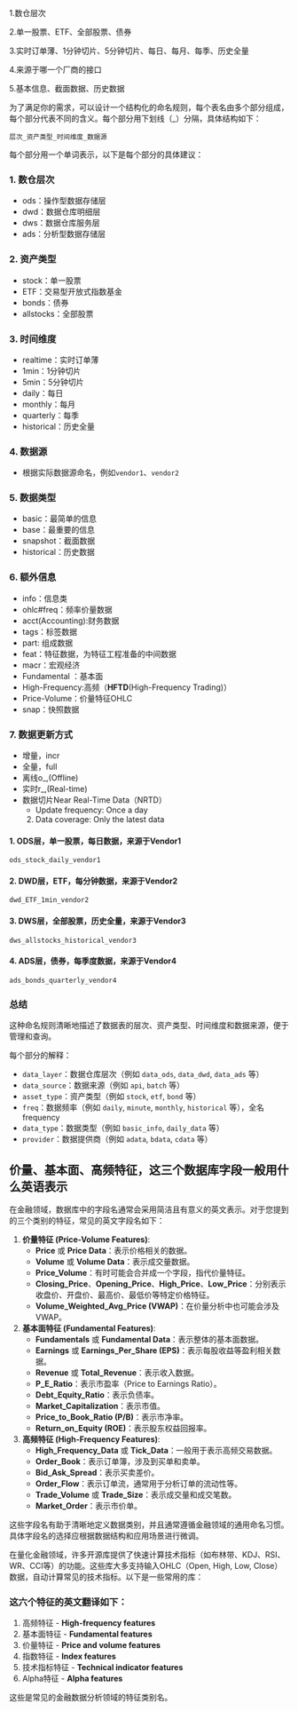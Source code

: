 1.数仓层次

2.单一股票、ETF、全部股票、债券

3.实时订单薄、1分钟切片、5分钟切片、每日、每月、每季、历史全量

4.来源于哪一个厂商的接口

5.基本信息、截面数据、历史数据



为了满足你的需求，可以设计一个结构化的命名规则，每个表名由多个部分组成，每个部分代表不同的含义。每个部分用下划线（_）分隔，具体结构如下：

```
层次_资产类型_时间维度_数据源
```

每个部分用一个单词表示，以下是每个部分的具体建议：

### 1. 数仓层次
- ods：操作型数据存储层
- dwd：数据仓库明细层
- dws：数据仓库服务层
- ads：分析型数据存储层

### 2. 资产类型
- stock：单一股票
- ETF：交易型开放式指数基金
- bonds：债券
- allstocks：全部股票

### 3. 时间维度
- realtime：实时订单薄
- 1min：1分钟切片
- 5min：5分钟切片
- daily：每日
- monthly：每月
- quarterly：每季
- historical：历史全量

### 4. 数据源
- 根据实际数据源命名，例如`vendor1`、`vendor2`

### 5. 数据类型

- basic：最简单的信息
- base：最重要的信息
- snapshot：截面数据
- historical：历史数据

### 6. 额外信息

- info：信息类
- ohlc#freq：频率价量数据
- acct(Accounting):财务数据
- tags：标签数据
- part:  组成数据
- feat：特征数据，为特征工程准备的中间数据
- macr：宏观经济
- Fundamental ：基本面
- High-Frequency:高频（**HFTD**(High-Frequency Trading)）
- Price-Volume：价量特征OHLC
- snap：快照数据

### 7. 数据更新方式

- 增量，incr
- 全量，full
- 离线o_,(Offline)
- 实时r_,(Real-time)
- 数据切片Near Real-Time Data（NRTD）
  - Update frequency: Once a day
  2. Data coverage: Only the latest data


#### 1. ODS层，单一股票，每日数据，来源于Vendor1
```
ods_stock_daily_vendor1
```

#### 2. DWD层，ETF，每分钟数据，来源于Vendor2
```
dwd_ETF_1min_vendor2
```

#### 3. DWS层，全部股票，历史全量，来源于Vendor3
```
dws_allstocks_historical_vendor3
```

#### 4. ADS层，债券，每季度数据，来源于Vendor4
```
ads_bonds_quarterly_vendor4
```

### 总结
这种命名规则清晰地描述了数据表的层次、资产类型、时间维度和数据来源，便于管理和查询。



每个部分的解释：

- `data_layer`：数据仓库层次（例如 `data_ods`, `data_dwd`, `data_ads` 等）
- `data_source`：数据来源（例如 `api`, `batch` 等）
- `asset_type`：资产类型（例如 `stock`, `etf`, `bond` 等）
- `freq`：数据频率（例如 `daily`, `minute`, `monthly`, `historical` 等），全名frequency
- `data_type`：数据类型（例如 `basic_info`, `daily_data` 等）
- `provider`：数据提供商（例如 `adata`, `bdata`, `cdata` 等）





## 价量、基本面、高频特征，这三个数据库字段一般用什么英语表示



在金融领域，数据库中的字段名通常会采用简洁且有意义的英文表示。对于您提到的三个类别的特征，常见的英文字段名如下：

1.  **价量特征 (Price-Volume Features)**:
    -   **Price** 或 **Price Data**：表示价格相关的数据。
    -   **Volume** 或 **Volume Data**：表示成交量数据。
    -   **Price_Volume**：有时可能会合并成一个字段，指代价量特征。
    -   **Closing_Price**、**Opening_Price**、**High_Price**、**Low_Price**：分别表示收盘价、开盘价、最高价、最低价等特定价格特征。
    -   **Volume_Weighted_Avg_Price (VWAP)**：在价量分析中也可能会涉及 VWAP。
2.  **基本面特征 (Fundamental Features)**:
    -   **Fundamentals** 或 **Fundamental Data**：表示整体的基本面数据。
    -   **Earnings** 或 **Earnings_Per_Share (EPS)**：表示每股收益等盈利相关数据。
    -   **Revenue** 或 **Total_Revenue**：表示收入数据。
    -   **P_E_Ratio**：表示市盈率（Price to Earnings Ratio）。
    -   **Debt_Equity_Ratio**：表示负债率。
    -   **Market_Capitalization**：表示市值。
    -   **Price_to_Book_Ratio (P/B)**：表示市净率。
    -   **Return_on_Equity (ROE)**：表示股东权益回报率。
3.  **高频特征 (High-Frequency Features)**:
    -   **High_Frequency_Data** 或 **Tick_Data**：一般用于表示高频交易数据。
    -   **Order_Book**：表示订单簿，涉及到买单和卖单。
    -   **Bid_Ask_Spread**：表示买卖差价。
    -   **Order_Flow**：表示订单流，通常用于分析订单的流动性等。
    -   **Trade_Volume** 或 **Trade_Size**：表示成交量和成交笔数。
    -   **Market_Order**：表示市价单。

这些字段名有助于清晰地定义数据类别，并且通常遵循金融领域的通用命名习惯。具体字段名的选择应根据数据结构和应用场景进行微调。

在量化金融领域，许多开源库提供了快速计算技术指标（如布林带、KDJ、RSI、WR、CCI等）的功能。这些库大多支持输入OHLC（Open, High, Low, Close）数据，自动计算常见的技术指标。以下是一些常用的库：

### 这六个特征的英文翻译如下：

1.  高频特征 - **High-frequency features**
2.  基本面特征 - **Fundamental features**
3.  价量特征 - **Price and volume features**
4.  指数特征 - **Index features**
5.  技术指标特征 - **Technical indicator features**
6.  Alpha特征 - **Alpha features**

这些是常见的金融数据分析领域的特征类别名。